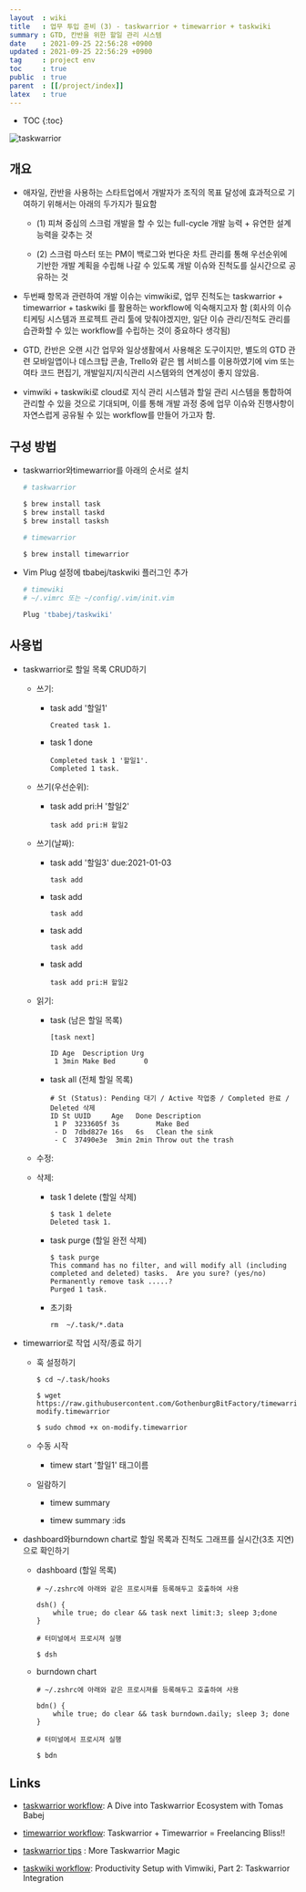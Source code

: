 ```yaml
---
layout  : wiki
title   : 업무 투입 준비 (3) - taskwarrior + timewarrior + taskwiki
summary : GTD, 칸반을 위한 할일 관리 시스템
date    : 2021-09-25 22:56:28 +0900
updated : 2021-09-25 22:56:29 +0900
tag     : project env
toc     : true
public  : true
parent  : [[/project/index]]
latex   : true
---
```

* TOC
{:toc}

![taskwarrior](https://user-images.githubusercontent.com/65143458/135736387-26b71751-b399-4e1b-91ea-d61f96fcce5e.png)


## 개요

* 애자일, 칸반을 사용하는 스타트업에서 개발자가 조직의 목표 달성에 효과적으로 기여하기 위해서는 아래의 두가지가 필요함

    * (1) 피쳐 중심의 스크럼 개발을 할 수 있는 full-cycle 개발 능력 + 유연한 설계 능력을 갖추는 것 

    * (2) 스크럼 마스터 또는 PM이 백로그와 번다운 차트 관리를 통해 우선순위에 기반한 개발 계획을 수립해 나갈 수 있도록 개발 이슈와 진척도를 실시간으로 공유하는 것

* 두번째 항목과 관련하여 개발 이슈는 vimwiki로, 업무 진척도는 taskwarrior + timewarrior + taskwiki 를 활용하는 workflow에 익숙해지고자 함 (회사의 이슈 티케팅 시스템과 프로젝트 관리 툴에 맞춰야겠지만, 일단 이슈 관리/진척도 관리를 습관화할 수 있는 workflow를 수립하는 것이 중요하다 생각됨)

* GTD, 칸반은 오랜 시간 업무와 일상생활에서 사용해온 도구이지만, 별도의 GTD 관련 모바일앱이나 데스크탑 콘솔, Trello와 같은 웹 서비스를 이용하였기에 vim 또는 여타 코드 편집기, 개발일지/지식관리 시스템와의 연계성이 좋지 않았음.

* vimwiki + taskwiki로 cloud로 지식 관리 시스템과 할일 관리 시스템을 통합하여 관리할 수 있을 것으로 기대되며, 이를 통해 개발 과정 중에 업무 이슈와 진행사항이 자연스럽게 공유될 수 있는 workflow를 만들어 가고자 함.


## 구성 방법

* taskwarrior와timewarrior를 아래의 순서로 설치

    ```bash
    # taskwarrior 

    $ brew install task
    $ brew install taskd
    $ brew install tasksh

    # timewarrior 

    $ brew install timewarrior	
    ```

* Vim Plug 설정에 tbabej/taskwiki 플러그인 추가

    ```bash
    # timewiki 
    # ~/.vimrc 또는 ~/config/.vim/init.vim

    Plug 'tbabej/taskwiki'

    ```

## 사용법

* taskwarrior로 할일 목록 CRUD하기 

    * 쓰기:

        * task add '할일1'

            ```shell
            Created task 1.
            ```

        * task 1 done 

            ```shell
            Completed task 1 '할일1'.
            Completed 1 task.
            ```
    * 쓰기(우선순위):

        * task add pri:H '할일2'

            ```shell
            task add pri:H 할일2
            ```

    * 쓰기(날짜):

        * task add '할일3' due:2021-01-03

            ```shell
            task add 
            ```

        * task add 

            ```shell
            task add 
            ```

        * task add 

            ```shell
            task add 
            ```

        * task add 

            ```shell
            task add pri:H 할일2
            ```


    * 읽기: 

        * task (남은 할일 목록)

            ```shell
            [task next]

            ID Age  Description Urg
             1 3min Make Bed       0
             ```

        * task all (전체 할일 목록)

            ```shell
            # St (Status): Pending 대기 / Active 작업중 / Completed 완료 / Deleted 삭제
            ID St UUID     Age   Done Description
             1 P  3233605f 3s         Make Bed
             - D  7dbd827e 16s   6s   Clean the sink
             - C  37490e3e  3min 2min Throw out the trash
            ```

    * 수정: 

    * 삭제: 

        * task 1 delete (할일 삭제)

            ```shell
            $ task 1 delete 
            Deleted task 1.
            ```

        * task purge (할일 완전 삭제)

            ```shell
            $ task purge
            This command has no filter, and will modify all (including completed and deleted) tasks.  Are you sure? (yes/no)
            Permanently remove task .....?
            Purged 1 task.
            ```

        * 초기화

            ```shell
            rm  ~/.task/*.data
            ```

* timewarrior로 작업 시작/종료 하기

    * 훅 설정하기

        ```shell
        $ cd ~/.task/hooks

        $ wget https://raw.githubusercontent.com/GothenburgBitFactory/timewarrior/dev/ext/on-modify.timewarrior

        $ sudo chmod +x on-modify.timewarrior
        ```



    * 수동 시작

        * timew start '할일1' 태그이름

    * 일람하기

        * timew summary

        * timew summary :ids

* dashboard와burndown chart로 할일 목록과 진척도 그래프를 실시간(3초 지연)으로 확인하기

    * dashboard (할일 목록)

        ```shell
        # ~/.zshrc에 아래와 같은 프로시져를 등록해두고 호출하여 사용

        dsh() {
            while true; do clear && task next limit:3; sleep 3;done
        }

        # 터미널에서 프로시져 실행

        $ dsh
        ```
    
    * burndown chart

        ```shell
        # ~/.zshrc에 아래와 같은 프로시져를 등록해두고 호출하여 사용

        bdn() {
            while true; do clear && task burndown.daily; sleep 3; done
        }

        # 터미널에서 프로시져 실행

        $ bdn
        ```


## Links

* [taskwarrior workflow](https://www.youtube.com/watch?v=tijnc65soEI&t=2517s): A Dive into Taskwarrior Ecosystem with Tomas Babej


* [timewarrior workflow](https://www.youtube.com/watch?v=f_Be0CUVvA4): Taskwarrior + Timewarrior = Freelancing Bliss!!

* [taskwarrior tips](https://www.youtube.com/watch?v=8ECTOOWy9RY&list=PLDbCr4bKmB2ll9wBIUlVs4WdXPsA6GYlR&index=4) : More Taskwarrior Magic

* [taskwiki workflow](https://www.youtube.com/watch?v=UuHJloiDErM): Productivity Setup with Vimwiki, Part 2: Taskwarrior Integration


